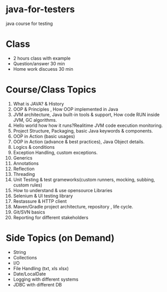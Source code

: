 # java-for-testers

java course for testing

# Class
- 2 hours class with example
- Question/answer 30 min
- Home work discuess 30 min

# Course/Class Topics
1. What is JAVA? & History 
2. OOP & Principles , How OOP implemented in Java
3. JVM architecture, Java built-in tools & support,  How code RUN inside JVM, GC algorithms. 
4. Hello world how how it runs?Realitime JVM code execution monitoring. 
5. Project Structure, Packaging, basic Java keywords & components. 
6. OOP in Action (basic usages)
7. OOP in Action (advance & best practices), Java Object details. 
8. Logics & conditions
9. Exception Handling, custom exceptions.  
10. Generics
11. Annotations
12. Reflection
13. Threading
14. Unit Testing & test grameworks(custom runners, mocking, subbing, custom rules)
15. How to understand & use opensource Libraries 
16. Selenium & UI testing library 
17. Restassure & HTTP client 
18. Maven/Gradle project architecture, repository , life cycle. 
19. Git/SVN basics
20. Reporting for different stakeholders

# Side Topics (on Demand)
- String 
- Collections
- I/O 
- File Handling (txt, xls xlsx) 
- Date/LocalDate
- Logging with different systems
- JDBC with different DB
